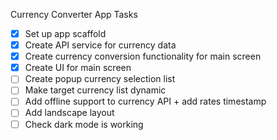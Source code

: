 Currency Converter App Tasks

* [x] Set up app scaffold
* [x] Create API service for currency data
* [x] Create currency conversion functionality for main screen
* [x] Create UI for main screen
* [ ] Create popup currency selection list
* [ ] Make target currency list dynamic
* [ ] Add offline support to currency API + add rates timestamp
* [ ] Add landscape layout
* [ ] Check dark mode is working
